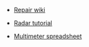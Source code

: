 
- [Repair wiki](https://repair.wiki)

- [Radar tutorial](https://www.radartutorial.eu/html/sm03.en.html)

- [Multimeter spreadsheet](https://www.eevblog.com/forum/testgear/multimeter-spreadsheet/)

